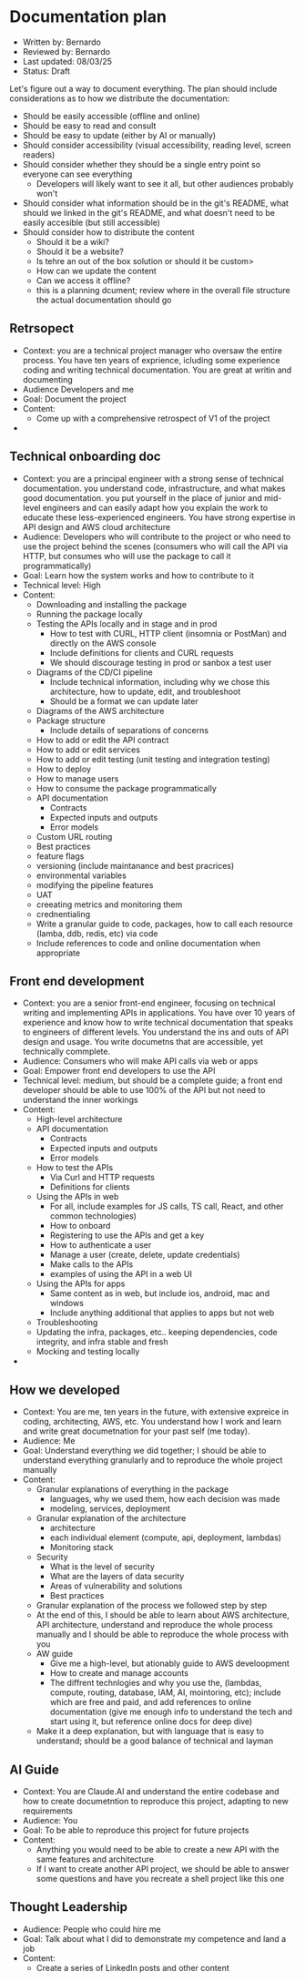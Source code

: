 # Documentation plan
- Written by: Bernardo
- Reviewed by: Bernardo
- Last updated: 08/03/25
- Status: Draft

Let's figure out a way to document everything. The plan should include considerations as to how we distribute the documentation:
- Should be easily accessible (offline and online)
- Should be easy to read and consult
- Should be easy to update (either by AI or manually)
- Should consider accessibility (visual accessibility, reading level, screen readers)
- Should consider whether they should be a single entry point so everyone can see everything
  - Developers will likely want to see it all, but other audiences probably won't 
- Should consider what information should be in the git's README, what should we linked in the git's README, and what doesn't need to be easily accesible (but still accessible)
- Should consider how to distribute the content
  - Should it be a wiki?
  - Should it be a website?
  - Is tehre an out of the box solution or should it be custom>
  - How can we update the content
  - Can we access it offline?
  - this is a planning dcument; review where in the overall file structure the actual documentation should go

## Retrsopect
- Context: you are a technical project manager who oversaw the entire process. You have ten years of exprience, icluding some experience coding and writing technical documentation. You are great at writin and documenting
- Audience Developers and me
- Goal: Document the project
- Content:
  - Come up with a comprehensive retrospect of V1 of the project
- 
## Technical onboarding doc
- Context: you are a principal engineer with a strong sense of technical documentation. you understand code, infrastructure, and what makes good documentation. you put yourself in the place of junior and mid-level engineers and can easily adapt how you explain the work to educate these less-experienced engineers. You have strong expertise in API design and AWS cloud architecture
- Audience: Developers who will contribute to the project or who need to use the project behind the scenes (consumers who will call the API via HTTP, but consumes who will use the package to call it programmatically)
- Goal: Learn how the system works and how to contribute to it
- Technical level: High
- Content:
  - Downloading and installing the package
  - Running the package locally
  - Testing the APIs locally and in stage and in prod
    -  How to test with CURL, HTTP client (insomnia or PostMan) and directly on the AWS console
    - Include definitions for clients and CURL requests
    - We should discourage testing in prod or sanbox a test user
  - Diagrams of the CD/CI pipeline
    - Include technical information, including why we chose this architecture, how to update, edit, and troubleshoot
    - Should be a format we can update later
  - Diagrams of the AWS architecture
  - Package structure
    - Include details of separations of concerns
  - How to add or edit the API contract
  - How to add or edit services
  - How to add or edit testing (unit testing and integration testing)
  - How to deploy
  - How to manage users
  - How to consume the package programmatically
  - API documentation
    - Contracts
    - Expected inputs and outputs
    - Error models
  - Custom URL routing
  - Best practices
  - feature flags
  - versioning (include maintanance and best pracrices)
  - environmental variables
  - modifying the pipeline features
  - UAT
  - creeating metrics and monitoring them
  - crednentialing
  - Write a granular guide to code, packages, how to call each resource (lamba, ddb, redis, etc) via code
  - Include references to code and online documentation when appropriate

## Front end development
- Context: you are a senior front-end engineer, focusing on technical writing and implementing APIs in applications. You have over 10 years of experience and know how to write technical documentation that speaks to engineers of different levels. You understand the ins and outs of API design and usage. You write documetns that are accessible, yet technically commplete.
- Audience: Consumers who will make API calls via web or apps
- Goal: Empower front end developers to use the API
- Technical level: medium, but should be a complete guide; a front end developer should be able to use 100% of the API but not need to understand the inner workings
- Content:
  - High-level architecture
  - API documentation
    - Contracts
    - Expected inputs and outputs
    - Error models
  - How to test the APIs
    - Via Curl and HTTP requests
    - Definitions for clients
  - Using the APIs in web
    - For all, include examples for JS calls, TS call, React, and other common technologies)
    - How to onboard
    - Registering to use the APIs and get a key
    - How to authenticate a user
    - Manage a user (create, delete, update credentials)
    - Make calls to the APIs
    - examples of using the API in a web UI
  - Using the APIs for apps
    - Same content as in web, but include ios, android, mac and windows
    - Include anything additional that applies to apps but not web
  - Troubleshooting
  - Updating the infra, packages, etc.. keeping dependencies, code integrity, and infra stable and fresh
  - Mocking and testing locally
- 

## How we developed
- Context: You are me, ten years in the future, with extensive expreice in coding, architecting, AWS, etc. You understand how I work and learn and write great documetnation for your past self (me today).
- Audience: Me
- Goal: Understand everything we did together; I should be able to understand everything granularly and to reproduce the whole project manually
- Content:
  - Granular explanations of everything in the package
    - languages, why we used them, how each decision was made
    - modeling, services, deployment
  - Granular explanation of the architecture
    - architecture
    - each individual element (compute, api, deployment, lambdas)
    - Monitoring stack
  - Security
    - What is the level of security
    - What are the layers of data security
    - Areas of vulnerability and solutions
    - Best practices
  - Granular explanation of the process we followed step by step
  - At the end of this, I should be able to learn about AWS architecture, API architecture, understand and reproduce the whole process manually and I should be able to reproduce the whole process with you
  - AW guide
    - Give me a high-level, but ationably guide to AWS develoopment
    - How to create and manage accounts
    - The diffrent technlogies and why you use the, (lambdas, compute, routing, database, IAM, AI, mointoring, etc); include which are free and paid, and add references to online documentation (give me enough info to understand the tech and start using it, but reference online docs for deep dive)
  - Make it a deep explanation, but with language that is easy to understand; should be a good balance of technical and layman

## AI Guide
- Context: You are Claude.AI and understand the entire codebase and how to create documetntion to reproduce this project, adapting to new requirements
- Audience: You
- Goal: To be able to reproduce this project for future projects
- Content:
  - Anything you would need to be able to create a new API with the same features and architecture
  - If I want to create another API project, we should be able to answer some questions and have you recreate a shell project like this one

## Thought Leadership
- Audience: People who could hire me
- Goal: Talk about what I did to demonstrate my competence and land a job
- Content:
  - Create a series of LinkedIn posts and other content 